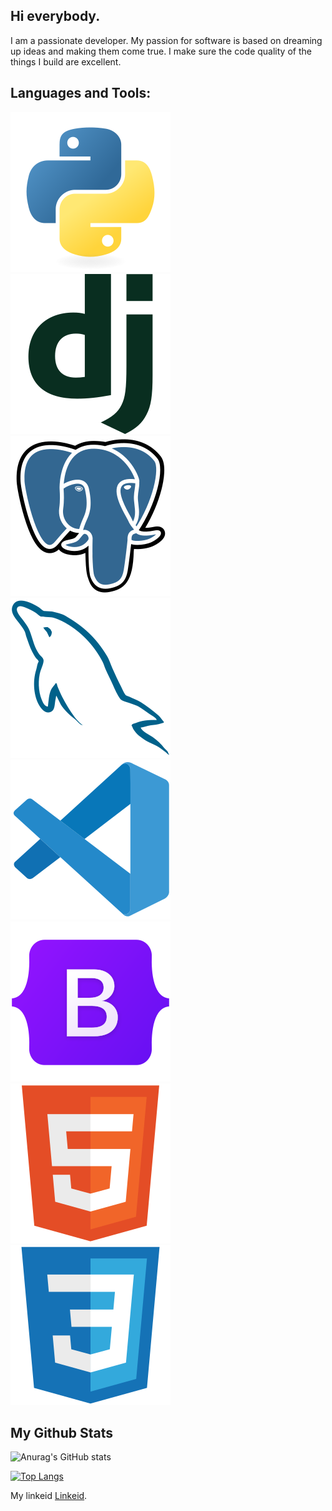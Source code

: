 ## Hi everybody.

I am a passionate developer. My passion for software is based on dreaming up ideas and making them come true. I make sure the code quality of the things I build are excellent.

## Languages and Tools:
![This is an image](https://github.com/ArielXL/ArielXL/blob/90f34e14d3b362f49420b10370502f175b767be8/img/python.svg)  ![This is an image](https://raw.githubusercontent.com/ArielXL/ArielXL/90f34e14d3b362f49420b10370502f175b767be8/img/django.svg)  
![This is an image](https://raw.githubusercontent.com/ArielXL/ArielXL/90f34e14d3b362f49420b10370502f175b767be8/img/postgresql.svg)
![This is an image](https://raw.githubusercontent.com/ArielXL/ArielXL/90f34e14d3b362f49420b10370502f175b767be8/img/mysql.svg) ![This is an image](https://raw.githubusercontent.com/ArielXL/ArielXL/90f34e14d3b362f49420b10370502f175b767be8/img/vscode.svg) ![This is an image](https://raw.githubusercontent.com/ArielXL/ArielXL/90f34e14d3b362f49420b10370502f175b767be8/img/bootstrap.svg)  ![This is an image](https://raw.githubusercontent.com/ArielXL/ArielXL/90f34e14d3b362f49420b10370502f175b767be8/img/html5.svg)  ![This is an image](https://raw.githubusercontent.com/ArielXL/ArielXL/90f34e14d3b362f49420b10370502f175b767be8/img/css3.svg)   

## My Github Stats
![Anurag's GitHub stats](https://github-readme-stats.vercel.app/api?username=mart1nap&show_icons=true&theme=radical)

[![Top Langs](https://github-readme-stats.vercel.app/api/top-langs/?username=mart1nap&layout=compact)](https://github.com/anuraghazra/github-readme-stats)

My linkeid [Linkeid](https://www.linkedin.com/in/martín-aponte-8853b298/).
